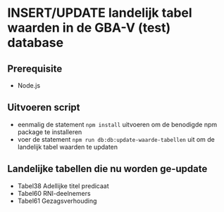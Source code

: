 # INSERT/UPDATE landelijk tabel waarden in de GBA-V (test) database

## Prerequisite
- Node.js

## Uitvoeren script

- eenmalig de statement `npm install` uitvoeren om de benodigde npm package te installeren
- voer de statement `npm run db:db:update-waarde-tabellen` uit om de landelijk tabel waarden te updaten

## Landelijke tabellen die nu worden ge-update

- Tabel38 Adellijke titel predicaat
- Tabel60 RNI-deelnemers
- Tabel61 Gezagsverhouding
